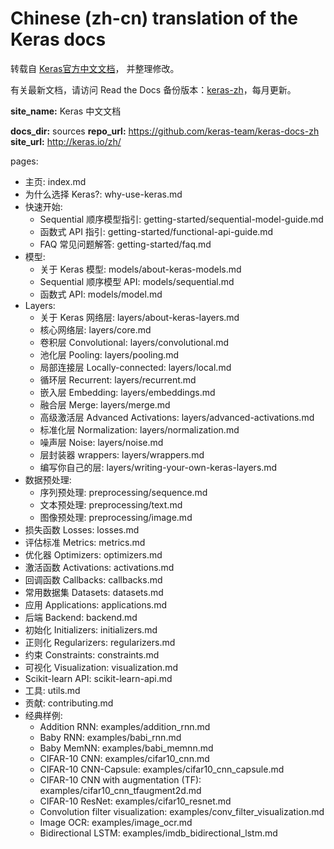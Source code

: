 # Chinese (zh-cn) translation of the Keras docs

转载自 [Keras官方中文文档](https://keras.io/zh/)， 并整理修改。

有关最新文档，请访问 Read the Docs 备份版本：[keras-zh](https://keras-zh.readthedocs.io/)，每月更新。



**site_name:** Keras 中文文档

**docs_dir:** sources
**repo_url:** https://github.com/keras-team/keras-docs-zh
**site_url:** http://keras.io/zh/


pages:
- 主页: index.md
- 为什么选择 Keras?: why-use-keras.md
- 快速开始:
  - Sequential 顺序模型指引: getting-started/sequential-model-guide.md
  - 函数式 API 指引: getting-started/functional-api-guide.md
  - FAQ 常见问题解答: getting-started/faq.md
- 模型:
  - 关于 Keras 模型: models/about-keras-models.md
  - Sequential 顺序模型 API: models/sequential.md
  - 函数式 API: models/model.md
- Layers:
  - 关于 Keras 网络层: layers/about-keras-layers.md
  - 核心网络层: layers/core.md
  - 卷积层 Convolutional: layers/convolutional.md
  - 池化层 Pooling: layers/pooling.md
  - 局部连接层 Locally-connected: layers/local.md
  - 循环层 Recurrent: layers/recurrent.md
  - 嵌入层 Embedding: layers/embeddings.md
  - 融合层 Merge: layers/merge.md
  - 高级激活层 Advanced Activations: layers/advanced-activations.md
  - 标准化层 Normalization: layers/normalization.md
  - 噪声层 Noise: layers/noise.md
  - 层封装器 wrappers: layers/wrappers.md
  - 编写你自己的层: layers/writing-your-own-keras-layers.md
- 数据预处理:
  - 序列预处理: preprocessing/sequence.md
  - 文本预处理: preprocessing/text.md
  - 图像预处理: preprocessing/image.md
- 损失函数 Losses: losses.md
- 评估标准 Metrics: metrics.md
- 优化器 Optimizers: optimizers.md
- 激活函数 Activations: activations.md
- 回调函数 Callbacks: callbacks.md
- 常用数据集 Datasets: datasets.md
- 应用 Applications: applications.md
- 后端 Backend: backend.md
- 初始化 Initializers: initializers.md
- 正则化 Regularizers: regularizers.md
- 约束 Constraints: constraints.md
- 可视化 Visualization: visualization.md
- Scikit-learn API: scikit-learn-api.md
- 工具: utils.md
- 贡献: contributing.md
- 经典样例:
  - Addition RNN: examples/addition_rnn.md
  - Baby RNN: examples/babi_rnn.md
  - Baby MemNN: examples/babi_memnn.md
  - CIFAR-10 CNN: examples/cifar10_cnn.md
  - CIFAR-10 CNN-Capsule: examples/cifar10_cnn_capsule.md
  - CIFAR-10 CNN with augmentation (TF): examples/cifar10_cnn_tfaugment2d.md
  - CIFAR-10 ResNet: examples/cifar10_resnet.md
  - Convolution filter visualization: examples/conv_filter_visualization.md
  - Image OCR: examples/image_ocr.md
  - Bidirectional LSTM: examples/imdb_bidirectional_lstm.md
